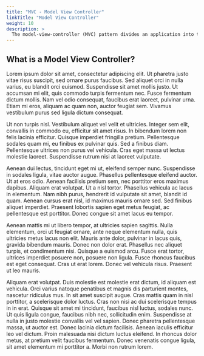 ```yaml
---
title: "MVC - Model View Controller"
linkTitle: "Model View Controller"
weight: 10
description: >
  The model-view-controller (MVC) pattern divides an application into three components: A model, a view, and a controller.
---
```


## What is a Model View Controller?


Lorem ipsum dolor sit amet, consectetur adipiscing elit. Ut pharetra justo vitae risus suscipit, sed ornare purus faucibus. Sed aliquet orci in nulla varius, eu blandit orci euismod. Suspendisse sit amet mollis justo. Ut accumsan mi elit, quis commodo turpis fermentum nec. Fusce fermentum dictum mollis. Nam vel odio consequat, faucibus erat laoreet, pulvinar urna. Etiam mi eros, aliquam ac quam non, auctor feugiat sem. Vivamus vestibulum purus sed ligula dictum consequat.

Ut non turpis nisl. Vestibulum aliquet vel velit et ultricies. Integer sem elit, convallis in commodo eu, efficitur sit amet risus. In bibendum lorem non felis lacinia efficitur. Quisque imperdiet fringilla pretium. Pellentesque sodales quam mi, eu finibus ex pulvinar quis. Sed a finibus diam. Pellentesque ultrices non purus vel vehicula. Cras eget massa ut lectus molestie laoreet. Suspendisse rutrum nisi at laoreet vulputate.

Aenean dui lectus, tincidunt eget mi ut, eleifend semper nunc. Suspendisse in sodales ligula, vitae auctor augue. Phasellus pellentesque eleifend auctor. Ut at eros odio. Aenean facilisis pretium sem, nec porttitor eros maximus dapibus. Aliquam erat volutpat. Ut a nisl tortor. Phasellus vehicula ac lacus in elementum. Nam nibh purus, hendrerit id vulputate sit amet, blandit id quam. Aenean cursus erat nisl, id maximus mauris ornare sed. Sed finibus aliquet imperdiet. Praesent lobortis sapien eget metus feugiat, ac pellentesque est porttitor. Donec congue sit amet lacus eu tempor.

Aenean mattis mi ut libero tempor, at ultricies sapien sagittis. Nulla elementum, orci ut feugiat ornare, ante neque elementum nulla, quis ultricies metus lacus non elit. Mauris ante dolor, pulvinar in lacus quis, gravida bibendum mauris. Donec non dolor erat. Phasellus nec aliquet turpis, et condimentum nisi. Quisque a euismod arcu. Fusce erat tortor, ultrices imperdiet posuere non, posuere non ligula. Fusce rhoncus faucibus est eget consequat. Cras ut erat lorem. Donec vel vehicula risus. Praesent ut leo mauris.

Aliquam erat volutpat. Duis molestie est molestie erat dictum, id aliquam est vehicula. Orci varius natoque penatibus et magnis dis parturient montes, nascetur ridiculus mus. In sit amet suscipit augue. Cras mattis quam in nisl porttitor, a scelerisque dolor luctus. Cras non nisi ac dui scelerisque tempus in in erat. Quisque sit amet mi tincidunt, faucibus nisl luctus, sodales nunc. Ut quis ligula congue, faucibus nibh nec, sollicitudin enim. Suspendisse at nulla in justo molestie convallis vel vel sapien. Donec pharetra pellentesque massa, ut auctor est. Donec lacinia dictum facilisis. Aenean iaculis efficitur leo vel dictum. Proin malesuada nisi dictum luctus eleifend. In rhoncus dolor metus, at pretium velit faucibus fermentum. Donec venenatis congue ligula, sit amet elementum mi porttitor a. Morbi non rutrum lorem.
